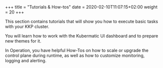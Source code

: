 +++
title = "Tutorials & How-tos"
date = 2020-02-10T11:07:15+02:00
weight = 20
+++


This section contains tutorials that will show you how to execute basic tasks with your KKP cluster.

You will learn how to work with the Kubermatic UI dashboard and to prepare new themes for it.

In Operation, you have helpful How-Tos on how to scale or upgrade the control plane during runtime, as well as how to customize monitoring, logging and alerting.

